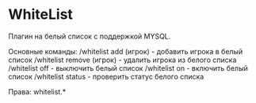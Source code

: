 # WhiteList

Плагин на белый список с поддержкой MYSQL.

Основные команды:
/whitelist add (игрок) - добавить игрока в белый список
/whitelist remove (игрок) - удалить игрока из белого списка
/whitelist off - выключить белый список
/whitelist on - включить белый список
/whitelist status - проверить статус белого списка

Права:
whitelist.*
